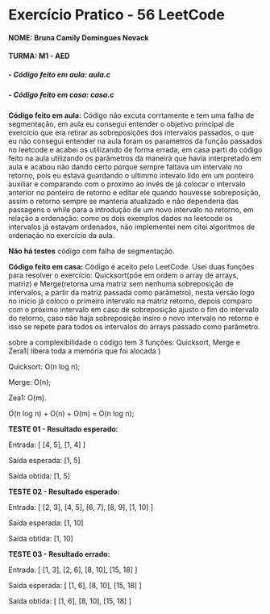 # Exercício Pratico - 56 LeetCode

#### NOME: Bruna Camily Domingues Novack


#### TURMA: M1 - AED


##### - Código feito em aula: aula.c


##### - Código feito em casa: casa.c


**Código feito em aula:** Código não excuta corrtamente e tem uma falha de segmentação, em aula eu consegui entender o objetivo principal de exercício que era retirar as sobreposições dos intervalos passados, o que eu não consegui entender na aula foram os parametros da função passados no leetcode e acabei os utilizando de forma errada, em casa parti do código feito na aula utilizando os parâmetros da maneira que havia interpretado em aula e acabou não dando certo porque sempre faltava um intervalo no retorno, pois eu estava guardando o ultimmo intevalo lido em um ponteiro auxiliar e comparando com o proximo ao invés de já colocar o intervalo anterior no ponteiro de retorno e editar ele quando houvesse sobreposição,  assim o retorno sempre se manteria atualizado e não dependeria das passagens o while para a introdução de um novo intervalo no retorno, em relação a ordenação: como os dois exemplos dados no leetcode os intervalos já estavam ordenados, não implementei nem citei algoritmos de ordenação no exercício da aula.


**Não há testes** código com falha de segmentação.




**Código feito em casa:** Código é aceito pelo LeetCode. Usei duas funções para resolver o exercício: Quicksort(põe em ordem o array de arrays, matriz) e Merge(retorna uma matriz sem nenhuma sobreposição de intervalos, a partir da matriz passada como parâmetro), nesta versão logo no inicio já coloco o primeiro intervalo na matriz retorno, depois comparo com o próximo intervalo em caso de sobreposição ajusto o fim do intervalo do retorno, caso não haja sobreposição insiro o novo intervalo no retorno e isso se repete para todos os intervalos do arrays passado como parâmetro.


sobre a complexibilidade o código tem 3 funções: Quicksort, Merge e Zera1( libera toda a memória que foi alocada )


Quicksort: O(n log n);


Merge: O(n);


Zea1: O(m).


O(n log n) + O(n) + O(m) = O(n log n);




**TESTE 01 - Resultado esperado:**




Entrada: [ [4, 5], [1, 4] ]




Saída esperada: [1, 5]




Saída obtida: [1, 5]




**TESTE 02 - Resultado esperado:**




Entrada: [ [2, 3], [4, 5], [6, 7], [8, 9], [1, 10] ]




Saída esperada: [1, 10]




Saída obtida: [1, 10]




**TESTE 03 - Resultado errado:** 




Entrada: [ [1, 3], [2, 6], [8, 10], [15, 18] ]




Saída esperada: [ [1, 6], [8, 10], [15, 18] ]




Saída obtida: [ [1, 6], [8, 10], [15, 18] ]

